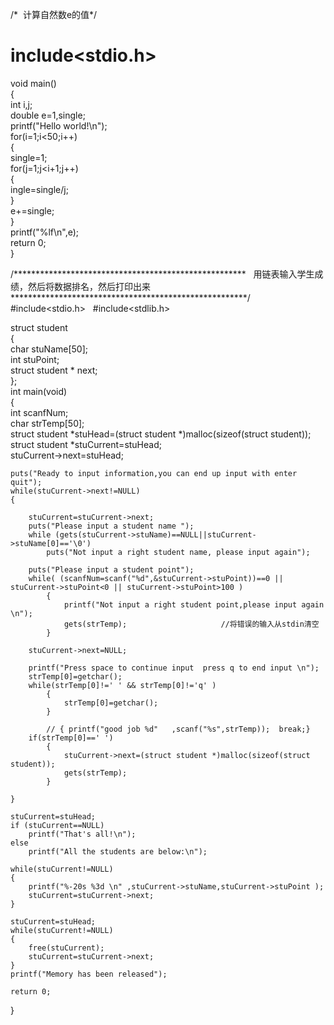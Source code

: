/*  计算自然数e的值*/   
# include<stdio.h>  

void main()    
{    
 int i,j;   
 double e=1,single;    
 printf("Hello world!\n");   
 for(i=1;i<50;i++)   
 {   
  single=1;  
  for(j=1;j<i+1;j++)  
 {  
  ingle=single/j;  
 }  
  e+=single;  
  }  
 printf("%lf\n",e);  
  return 0;  
}   

/*****************************************************  
用链表输入学生成绩，然后将数据排名，然后打印出来      
******************************************************/   
#include<stdio.h>   
#include<stdlib.h>   

struct student     
    {  
        char stuName[50];  
        int  stuPoint;  
        struct student * next;  
    };   
int main(void)   
{   
    int scanfNum;  
    char  strTemp[50];   
    struct student *stuHead=(struct student *)malloc(sizeof(struct student));  
    struct student *stuCurrent=stuHead;   
    stuCurrent->next=stuHead;  

    puts("Ready to input information,you can end up input with enter quit");
    while(stuCurrent->next!=NULL)
    {

        stuCurrent=stuCurrent->next;
        puts("Please input a student name ");
        while (gets(stuCurrent->stuName)==NULL||stuCurrent->stuName[0]=='\0')
            puts("Not input a right student name, please input again");

        puts("Please input a student point");
        while( (scanfNum=scanf("%d",&stuCurrent->stuPoint))==0 || stuCurrent->stuPoint<0 || stuCurrent->stuPoint>100 )
            {
                printf("Not input a right student point,please input again \n");
                gets(strTemp);                     //将错误的输入从stdin清空
            }

        stuCurrent->next=NULL;

        printf("Press space to continue input  press q to end input \n");
        strTemp[0]=getchar();
        while(strTemp[0]!=' ' && strTemp[0]!='q' )
            {
                strTemp[0]=getchar();
            }

            // { printf("good job %d"   ,scanf("%s",strTemp));  break;}
        if(strTemp[0]==' ')
            {
                stuCurrent->next=(struct student *)malloc(sizeof(struct student));
                gets(strTemp);
            }

    }

    stuCurrent=stuHead;
    if (stuCurrent==NULL)
        printf("That's all!\n");
    else
        printf("All the students are below:\n");

    while(stuCurrent!=NULL)
    {
        printf("%-20s %3d \n" ,stuCurrent->stuName,stuCurrent->stuPoint );
        stuCurrent=stuCurrent->next;
    }

    stuCurrent=stuHead;
    while(stuCurrent!=NULL)
    {
        free(stuCurrent);
        stuCurrent=stuCurrent->next;
    }
    printf("Memory has been released");

    return 0;

}




















